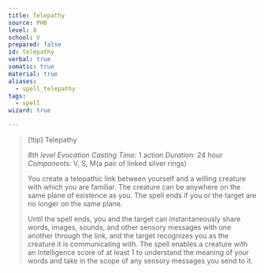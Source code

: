 ```yaml
---
title: Telepathy
source: PHB
level: 8
school: V
prepared: false
id: telepathy
verbal: true
somatic: true
material: true
aliases:
  - spell_telepathy
tags:
  - spell
wizard: true

---
```

>[!tip] Telepathy
>
> *8th level Evocation*
> *Casting Time:* 1 action
> *Duration:* 24 hour
> *Components:* V, S, M(a pair of linked silver rings)
>
>You create a telepathic link between yourself and a willing creature with which you are familiar. The creature can be anywhere on the same plane of existence as you. The spell ends if you or the target are no longer on the same plane.
>
>Until the spell ends, you and the target can instantaneously share words, images, sounds, and other sensory messages with one another through the link, and the target recognizes you as the creature it is communicating with. The spell enables a creature with an Intelligence score of at least 1 to understand the meaning of your words and take in the scope of any sensory messages you send to it.
>

